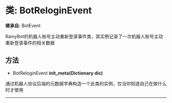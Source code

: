 # 类: BotReloginEvent  
  
**继承自:** BotEvent  
  
RainyBot的机器人账号主动重新登录事件类，其实例记录了一次机器人账号主动重新登录事件的相关数据  
  
## 方法 
  
- BotReloginEvent **init_meta(Dictionary dic)**  
  
通过机器人协议后端的元数据字典构造一个此类的实例，仅当你知道自己在做什么时才使用  
  
---  
  

